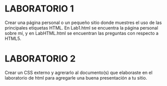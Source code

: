 # LABORATORIO 1

Crear una página personal o un pequeño sitio donde muestres el uso de las principales etiquetas HTML.
En Lab1.html se encuentra la página personal sobre mí, y en LabHTML.html se encuentran las preguntas con 
respecto a HTML5.

# LABORATORIO 2

Crear un CSS externo y agrerarlo al documento(s) que elaboraste en el laboratorio de html para agregarle una buena presentación a tu sitio.
